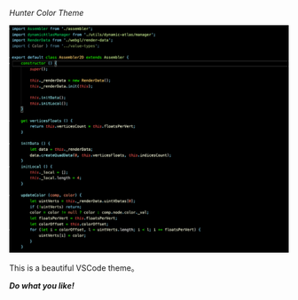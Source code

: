*Hunter Color Theme*

![showColorTheme.png](https://github.com/hunterlevesque/hunter-color-theme/blob/master/resources/show_png.png?raw=true)

This is a beautiful VSCode theme。

***Do what you like!***


